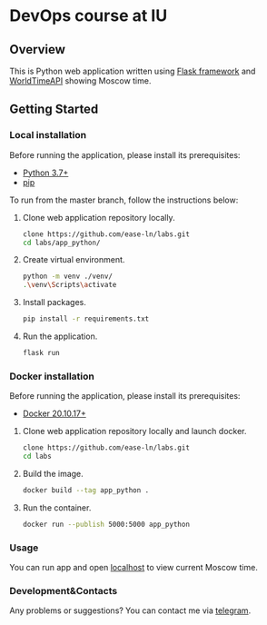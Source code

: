 # DevOps course at IU

## Overview

This is Python web application written using [Flask framework](https://flask.palletsprojects.com/en/2.2.x/) and [WorldTimeAPI](http://worldtimeapi.org) showing Moscow time.

## Getting Started

### Local installation

Before running the application, please install its prerequisites:

* [Python 3.7+](https://www.python.org/downloads/)
* [pip](https://pip.pypa.io/en/stable/installation/)

To run from the master branch, follow the instructions below:

1. Clone web application repository locally.

    ```bash
    clone https://github.com/ease-ln/labs.git
    cd labs/app_python/
    ```

2. Create virtual environment.

    ```bash
    python -m venv ./venv/
    .\venv\Scripts\activate
    ```

3. Install packages.

    ```bash
    pip install -r requirements.txt
    ```

4. Run the application.

    ```bash
    flask run
    ```

### Docker installation

Before running the application, please install its prerequisites:

* [Docker 20.10.17+](https://www.docker.com/products/docker-desktop/)

1. Clone web application repository locally and launch docker.

    ```bash
    clone https://github.com/ease-ln/labs.git
    cd labs
    ```

2. Build the image.

    ```bash
   docker build --tag app_python .
    ```

3. Run the container.

    ```bash
   docker run --publish 5000:5000 app_python
    ```

### Usage

You can run app and open [localhost](http://localhost:5000/) to view current Moscow time.

### Development&Contacts

Any problems or suggestions? You can contact me via [telegram](https://t.me/ease_l).
